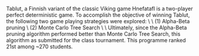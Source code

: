 Tablut, a Finnish variant of the classic Viking game Hnefatafl is a two-player perfect deterministic game. To accomplish the objective of winning Tablut, the following two game playing strategies were explored:
\\
\\ (1) Alpha-Beta pruning
\\ (2) Monte Carlo Tree Search
\\
\\ Ultimately, since the Alpha-Beta pruning algorithm performed better than Monte Carlo Tree Search, this algorithm as submitted for the class tournament. This programme ranked 21st among ~270 students. 